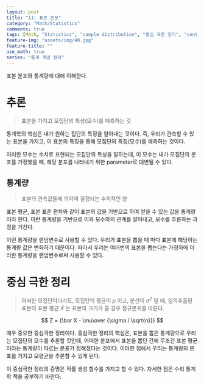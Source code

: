 ```yaml
---
layout: post
title: "11: 표본 분포"
category: "Math/Statistics"
comments: true
tags: [Math, "Statistics", "sample distribution", "중심 극한 정리", "central limit theorem" ]
feature-img: "assets/img/40.jpg"
feature-title: ""
use_math: true
series: "통계 개념 정리"
---
```


표본 분포와 통계량에 대해 이해한다.   


# 추론
> 표본을 가지고 모집단의 특성(모수)를 예측하는 것

통계학의 핵심은 내가 원하는 집단의 특징을 알아내는 것이다. 즉, 우리가 관측할 수 있는 표본을 가지고, 이 표본의 특징을 통해 모집단의 특징(모수)를 예측하는 것이다.

이러한 모수는 수치로 표현되는 모집단의 특성을 말하는데, 이 모수는 내가 모집단의 분포를 가정했을 때, 해당 분포를 나타내기 위한 parameter로 대변될 수 있다.



## 통계량
> 표본의 관측값들에 의하여 결정되는 수치적인 양

표본 평균, 표본 표준 편차와 같이 표본의 값을 기반으로 하여 얻을 수 있는 값을 통계량이라 한다. 이런 통계량을 기반으로 이와 모수와의 관계를 알아내고, 모수를 추론하는 과정을 거친다.

이런 통계량을 랜덤변수로 사용할 수 있다. 우리가 표본을 뽑을 때 마다 표본에 해당하는 통계량 값은 변화하기 때문이다. 따라서 우리는 여러번의 표본을 뽑는다는 가정하에 이러한 통계량을 랜덤변수로써 사용할 수 있다.


# 중심 극한 정리
> 어떠한 모집단이더라도, 모집단의 평균이 $\mu$ 이고, 분산이 $\sigma^2$ 일 때, 임의추출된 표본의 표본 평균 $\bar X$ 는 표본의 크기가 클 경우 정규분포를 따른다.

$$
Z = {\bar X - \mu\over {\sigma / \sqrt{n}}}
$$

매우 중요한 중심극한 정리이다. 중심극한 정리의 핵심은, 표본을 뽑은 통계량으로 우리는 모집단의 모수를 추론할 것인데, 어떠한 분포에서 표본을 뽑던 간에 무조건 표본 평균이라는 통계량이 따르는 분포가 정해졌다는 것이다. 이러한 점에서 우리는 통계량의 분포를 가지고 모평균을 추론할 수 있게 된다.

이 중심극한 정리의 증명은 적률 생성 함수를 가지고 할 수 있다. 자세한 점은 수리 통계학 책을 공부하기 바란다.

